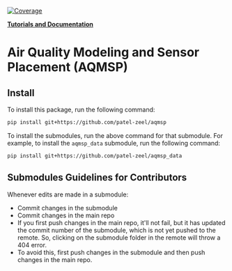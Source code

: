[![Coverage](https://coveralls.io/repos/github/patel-zeel/aqmsp/badge.svg?branch=main)](https://coveralls.io/github/patel-zeel/aqmsp?branch=main)

[**Tutorials and Documentation**](https://patel-zeel.github.io/aqmsp/)

# Air Quality Modeling and Sensor Placement (AQMSP)

## Install 
To install this package, run the following command:

```bash
pip install git+https://github.com/patel-zeel/aqmsp
```

To install the submodules, run the above command for that submodule. For example, to install the `aqmsp_data` submodule, run the following command:

```bash
pip install git+https://github.com/patel-zeel/aqmsp_data
```


## Submodules Guidelines for Contributors
Whenever edits are made in a submodule:
* Commit changes in the submodule
* Commit changes in the main repo
* If you first push changes in the main repo, it'll not fail, but it has updated the commit number of the submodule, which is not yet pushed to the remote. So, clicking on the submodule folder in the remote will throw a 404 error.
* To avoid this, first push changes in the submodule and then push changes in the main repo.